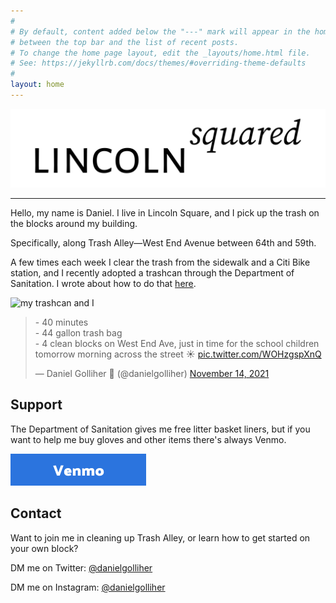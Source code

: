 ```yaml
---
#
# By default, content added below the "---" mark will appear in the home page
# between the top bar and the list of recent posts.
# To change the home page layout, edit the _layouts/home.html file.
# See: https://jekyllrb.com/docs/themes/#overriding-theme-defaults
#
layout: home
---
```


<img src="/lincolnsquared-header.png" alt="lincoln squared">

---

Hello, my name is Daniel. I live in Lincoln Square, and I pick up the trash on the blocks around my building. 

Specifically, along Trash Alley—West End Avenue between 64th and 59th.

A few times each week I clear the trash from the sidewalk and a Citi Bike station, and I recently adopted a trashcan through the Department of Sanitation. I wrote about how to do that [here](https://ilovetheupperwestside.com/adopt-your-own-litter-basket-child/). 

<img src="https://ilovetheupperwestside.com/material/media/2022/02/adopt-a-trashcan-NYC.jpg" alt="my trashcan and I">


<blockquote class="twitter-tweet"><p lang="en" dir="ltr">- 40 minutes <br>- 44 gallon trash bag<br>- 4 clean blocks on West End Ave, just in time for the school children tomorrow morning across the street ☀️ <a href="https://t.co/WOHzgspXnQ">pic.twitter.com/WOHzgspXnQ</a></p>&mdash; Daniel Golliher 🧭 (@danielgolliher) <a href="https://twitter.com/danielgolliher/status/1460016056391585797?ref_src=twsrc%5Etfw">November 14, 2021</a></blockquote> <script async src="https://platform.twitter.com/widgets.js" charset="utf-8"></script>  

## Support

The Department of Sanitation gives me free litter basket liners, but if you want to help me buy gloves and other items there's always Venmo.

<a href="https://venmo.com/u/daniel-golliher" target="_blank"> <img src="/venmo-button.png" alt="Support me with Venmo"> </a>

## Contact

Want to join me in cleaning up Trash Alley, or learn how to get started on your own block?

DM me on Twitter: [@danielgolliher](https://twitter.com/danielgolliher)

DM me on Instagram: [@danielgolliher](https://instagram.com/danielgolliher)

